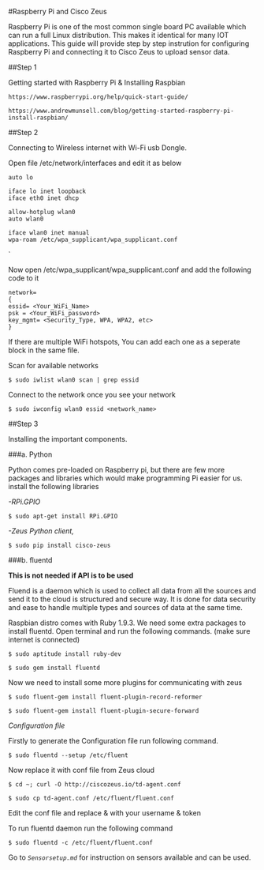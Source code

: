 #Raspberry Pi and Cisco Zeus

Raspberry Pi is one of the most common single board PC available which can run a full Linux distribution. This makes it identical for many IOT applications.
This guide will provide step by step instrution for configuring Raspberry Pi and connecting it to Cisco Zeus to upload sensor data.

##Step 1

Getting started with Raspberry Pi & Installing Raspbian

`https://www.raspberrypi.org/help/quick-start-guide/`

`https://www.andrewmunsell.com/blog/getting-started-raspberry-pi-install-raspbian/`

##Step 2 

Connecting to Wireless internet with Wi-Fi usb Dongle.

Open file /etc/network/interfaces and edit it as below


    auto lo

    iface lo inet loopback
    iface eth0 inet dhcp

    allow-hotplug wlan0
    auto wlan0

    iface wlan0 inet manual
    wpa-roam /etc/wpa_supplicant/wpa_supplicant.conf
`


Now open /etc/wpa_supplicant/wpa_supplicant.conf and add the following code to it

    network= 
    {
    essid= <Your_WiFi_Name>
    psk = <Your_WiFi_password>
    key_mgmt= <Security_Type, WPA, WPA2, etc>
    }
  
If there are multiple WiFi hotspots, You can add each one as a seperate block in the same file.

Scan for available networks

`$ sudo iwlist wlan0 scan | grep essid`

Connect to the network once you see your network

`$ sudo iwconfig wlan0 essid <network_name>`

##Step 3

Installing the important components.

###a. Python

Python comes pre-loaded on Raspberry pi, but there are few more packages and libraries which would make programming Pi easier for us.
install the following libraries

*-RPi.GPIO*

`$ sudo apt-get install RPi.GPIO`

*-Zeus Python client,* 

`$ sudo pip install cisco-zeus`


###b. fluentd

**This is not needed if API is to be used**

Fluend is a daemon which is used to collect all data from all the sources and send it to the cloud is structured and secure way. It is done for data security and ease to handle multiple types and sources of data at the same time.

Raspbian distro comes with Ruby 1.9.3. We need some extra packages to install fluentd. Open terminal and run the following commands. (make sure internet is connected)

`$ sudo aptitude install ruby-dev`

`$ sudo gem install fluentd`

Now we need to install some more plugins for communicating with zeus

`$ sudo fluent-gem install fluent-plugin-record-reformer`

`$ sudo fluent-gem install fluent-plugin-secure-forward`

_Configuration file_

Firstly to generate the Configuration file run following command.

`$ sudo fluentd --setup /etc/fluent`

Now replace it with conf file from Zeus cloud

`$ cd ~; curl -O http://ciscozeus.io/td-agent.conf`

`$ sudo cp td-agent.conf /etc/fluent/fluent.conf`

Edit the conf file and replace <YOUR USERNAME HERE> & <YOUR TOKEN HERE> with your username & token

To run fluentd daemon run the following command

`$ sudo fluentd -c /etc/fluent/fluent.conf`

Go to *`Sensorsetup.md`* for instruction on sensors available and can be used.


